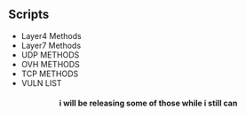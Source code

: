 ## Scripts

* Layer4 Methods
* Layer7 Methods
* UDP METHODS
* OVH METHODS
* TCP METHODS
* VULN LIST

<h4 align="center">i will be releasing some of those while i still can</h4>
